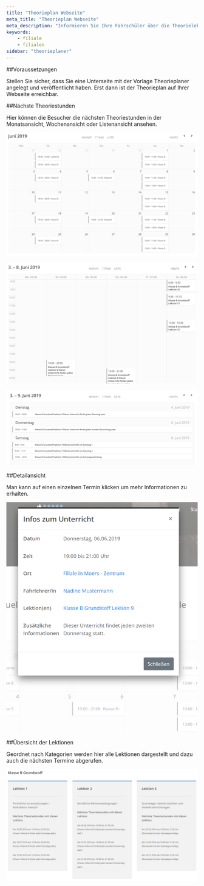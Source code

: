 ```yaml
---
title: "Theorieplan Webseite"
meta_title: "Theorieplan Webseite"
meta_description: "Informieren Sie Ihre Fahrschüler über die Theorielektionen und zukünftigen Theoriestunden."
keywords:
    - filiale
    - filialen
sidebar: "theorieplaner"
---
```

##Voraussetzungen

Stellen Sie sicher, dass Sie eine Unterseite mit der Vorlage Theorieplaner angelegt und veröffentlicht haben. Erst dann ist der Theorieplan auf Ihrer Webseite erreichbar.

##Nächste Theoriestunden

Hier können die Besucher die nächsten Theoriestunden in der Monatsansicht, Wochenansicht oder Listenansicht ansehen.

![Theorieplaner_Kalender_Monat](../images/theorieplaner/theorieplan_monat.png)

![Theorieplaner_Kalender_Wochen](../images/theorieplaner/theorieplan_wochen.png)

![Theorieplaner_Kalender_Liste](../images/theorieplaner/theorieplan_liste.png)

##Detailansicht

Man kann auf einen einzelnen Termin klicken um mehr Informationen zu erhalten.

![Theorieplan_Infos](../images/theorieplaner/infos-tus.png)

##Übersicht der Lektionen

Geordnet nach Kategorien werden hier alle Lektionen dargestellt und dazu auch die nächsten Termine abgerufen.

![Theorieplan_Infos](../images/theorieplaner/theorieplan_lektionen.png)